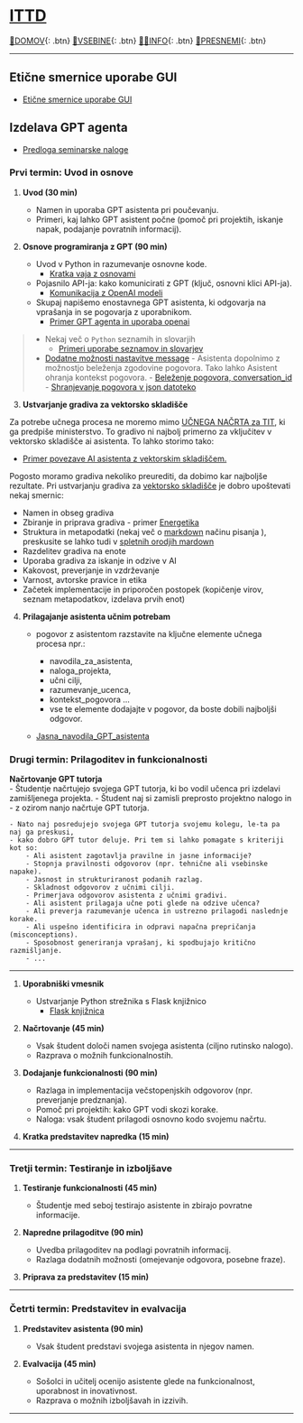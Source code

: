 # [ITTD](../../index)
[🏡DOMOV](../../index){: .btn}
[📝VSEBINE](../../Vsebine/index.md){: .btn}
[👨‍🎓INFO](../../info){: .btn}
[💾PRESNEMI](../../Presnemi/index){: .btn}

---
## Etične smernice uporabe GUI

- [Etične smernice uporabe GUI](./PeF_Smernice_za_GUI.pdf)

## Izdelava GPT agenta

- [Predloga seminarske naloge](./predloga_seminarske_naloge.md)

### **Prvi termin: Uvod in osnove**
1. **Uvod (30 min)**  
   - Namen in uporaba GPT asistenta pri poučevanju.  
   - Primeri, kaj lahko GPT asistent počne (pomoč pri projektih, iskanje napak, podajanje povratnih informacij).  

2. **Osnove programiranja z GPT (90 min)** 
    - Uvod v Python in razumevanje osnovne kode.  
        - [Kratka vaja z osnovami](./100_osnove_python_programiranja.md)
    - Pojasnilo API-ja: kako komunicirati z GPT (ključ, osnovni klici API-ja).  
        - [Komunikacija z OpenAI modeli](./200_OpenAI_API_modeli.md)
    - Skupaj napišemo enostavnega GPT asistenta, ki odgovarja na vprašanja in se pogovarja z uporabnikom.
        - [Primer GPT agenta in uporaba openai](./300_Terminal_GPT_agent_v1.md)
>
>    - Nekaj več o `Python` seznamih in slovarjih
>        - [Primeri uporabe seznamov in slovarjev](./310_python_seznami_in_slovarji.md)
>    - [Dodatne možnosti nastavitve message](./320_message_role.md)
    - Asistenta dopolnimo z možnostjo beleženja zgodovine pogovora. Tako lahko Asistent ohranja kontekst pogovora.
        - [Beleženje pogovora, conversation_id](./350_Terminal_GPT_agent_v2.md)
        - [Shranjevanje pogovora v json datoteko](./600_shranjevanje_pogovora.md)

3. **Ustvarjanje gradiva za vektorsko skladišče**

Za potrebe učnega procesa ne moremo mimo [UČNEGA NAČRTA za TIT](https://www.gov.si/assets/ministrstva/MVI/Dokumenti/Osnovna-sola/Ucni-nacrti/Ucni-nacrti/2025/UN_OS/Didakticna_priporocila_k_ucnemu_nacrtu_tehnika_in_tehnologija_2025.pdf), ki ga predpiše ministerstvo. To gradivo ni najbolj primerno za vključitev v vektorsko skladišče ai asistenta. To lahko storimo tako:

- [Primer povezave AI asistenta z vektorskim skladiščem.](./712_VectorStore_ai_agent_call.md)

Pogosto moramo gradiva nekoliko preurediti, da dobimo kar najboljše rezultate. Pri ustvarjanju gradiva za [vektorsko skladišče](./710_Vectore_store.md) je dobro upoštevati nekaj smernic:

- Namen in obseg gradiva
- Zbiranje in priprava gradiva - primer [Energetika](./711_Primer_gradiva_Energetika_TIT.md)
- Struktura in metapodatki (nekaj več o [markdown](https://www.markdownguide.org/basic-syntax/) načinu pisanja ), preskusite se lahko tudi v [spletnih orodjih mardown](https://markdownlivepreview.com/)
- Razdelitev gradiva na enote
- Uporaba gradiva za iskanje in odzive v AI
- Kakovost, preverjanje in vzdrževanje
- Varnost, avtorske pravice in etika
- Začetek implementacije in priporočen postopek (kopičenje virov, seznam metapodatkov, izdelava prvih enot)

4. **Prilagajanje asistenta učnim potrebam**

    - pogovor z asistentom razstavite na ključne elemente učnega procesa npr.:
        - navodila_za_asistenta,
        - naloga_projekta,
        - učni cilji,
        - razumevanje_ucenca,
        - kontekst_pogovora ...
        - vse te elemente dodajajte v pogovor, da boste dobili najboljši odgovor.

    - [Jasna_navodila_GPT_asistenta](./700_Jasna_navodila_GPT_asistenta.md)


### **Drugi termin: Prilagoditev in funkcionalnosti**

**Načrtovanje GPT tutorja**  
    - Študentje načrtujejo svojega GPT tutorja, ki bo vodil učenca pri izdelavi zamišljenega projekta.
    - Študent naj si zamisli preprosto projektno nalogo in 
    - z ozirom nanjo načrtuje GPT tutorja.

    - Nato naj posredujejo svojega GPT tutorja svojemu kolegu, le-ta pa naj ga preskusi,
    - kako dobro GPT tutor deluje. Pri tem si lahko pomagate s kriteriji kot so:
        - Ali asistent zagotavlja pravilne in jasne informacije?
        - Stopnja pravilnosti odgovorov (npr. tehnične ali vsebinske napake).
        - Jasnost in strukturiranost podanih razlag.
        - Skladnost odgovorov z učnimi cilji.
        - Primerjava odgovorov asistenta z učnimi gradivi.
        - Ali asistent prilagaja učne poti glede na odzive učenca?
        - Ali preverja razumevanje učenca in ustrezno prilagodi naslednje korake.
        - Ali uspešno identificira in odpravi napačna prepričanja (misconceptions).
        - Sposobnost generiranja vprašanj, ki spodbujajo kritično razmišljanje.
        - ...
---

1. **Uporabniški vmesnik**

    - Ustvarjanje Python strežnika s Flask knjižnico
        - [Flask knjižnica](./800_Flask_strežnik.md)

2. **Načrtovanje (45 min)**  
   - Vsak študent določi namen svojega asistenta (ciljno rutinsko nalogo).  
   - Razprava o možnih funkcionalnostih.

3. **Dodajanje funkcionalnosti (90 min)**  
   - Razlaga in implementacija večstopenjskih odgovorov (npr. preverjanje predznanja).  
   - Pomoč pri projektih: kako GPT vodi skozi korake.  
   - Naloga: vsak študent prilagodi osnovno kodo svojemu načrtu.

4. **Kratka predstavitev napredka (15 min)**  

---

### **Tretji termin: Testiranje in izboljšave**
1. **Testiranje funkcionalnosti (45 min)**  
   - Študentje med seboj testirajo asistente in zbirajo povratne informacije.  

2. **Napredne prilagoditve (90 min)**  
   - Uvedba prilagoditev na podlagi povratnih informacij.  
   - Razlaga dodatnih možnosti (omejevanje odgovora, posebne fraze).  

3. **Priprava za predstavitev (15 min)**  

---

### **Četrti termin: Predstavitev in evalvacija**
1. **Predstavitev asistenta (90 min)**  
   - Vsak študent predstavi svojega asistenta in njegov namen.  

2. **Evalvacija (45 min)**  
   - Sošolci in učitelj ocenijo asistente glede na funkcionalnost, uporabnost in inovativnost.  
   - Razprava o možnih izboljšavah in izzivih.  

---
